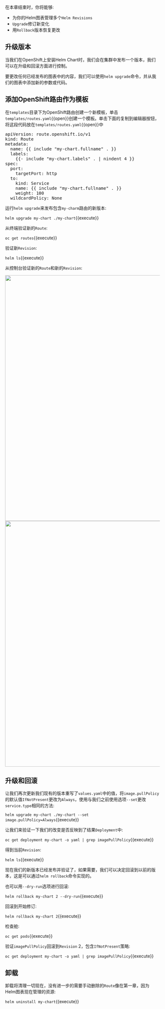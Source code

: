 在本章结束时，你将能够:

* 为你的Helm图表管理多个``Helm Revisions``
* ``Upgrade``修订新变化
* 用``Rollback``版本恢复更改

## 升级版本

当我们在OpenShift上安装Helm Chart时，我们会在集群中发布一个版本，我们可以在升级和回滚方面进行控制。

要更改任何已经发布的图表中的内容，我们可以使用``helm upgrade``命令，并从我们的图表中添加新的参数或代码。

## 添加OpenShift路由作为模板

在``templates``目录下为OpenShift路由创建一个新模板，单击``templates/routes.yaml``{{open}}创建一个模板。单击下面的复制到编辑器按钮，将这段代码放在``templates/routes.yaml``{{open}}中

<pre class="file" data-filename="templates/routes.yaml" data-target="replace">
apiVersion: route.openshift.io/v1
kind: Route
metadata:
  name: {{ include "my-chart.fullname" . }}
  labels:
    {{- include "my-chart.labels" . | nindent 4 }}
spec:
  port:
    targetPort: http
  to:
    kind: Service
    name: {{ include "my-chart.fullname" . }}
    weight: 100
  wildcardPolicy: None
</pre>

运行``helm upgrade``来发布包含``my-charm``路由的新版本:

``helm upgrade my-chart ./my-chart``{{execute}}

从终端验证新的``Route``:

``oc get routes``{{execute}}

验证新``Revision``:

``helm ls``{{execute}}

从控制台验证新的``Route``和新的``Revision``:

<img src="../../assets/ developer.com -on-openshift/helm/my-chart-helm-chart-route.png" width="800" />

<img src="../../assets/ developer.com -on-openshift/helm/my-chart-new- revision.net .png" width="800" />

## 升级和回滚

让我们再次更新我们现有的版本重写了``values.yaml``中的值，将``image.pullPolicy``的默认值``IfNotPresent``更改为``Always``，使用与我们之前使用选项``--set``更改``service.type``相同的方法:

``helm upgrade my-chart ./my-chart --set image.pullPolicy=Always``{{execute}}

让我们来验证一下我们的改变是否反映到了结果``Deployment``中:

``oc get deployment my-chart -o yaml | grep imagePullPolicy``{{execute}}

得到当前``Revision``:

``helm ls``{{execute}}

现在我们的新版本已经发布并验证了，如果需要，我们可以决定回滚到以前的版本，这是可以通过``helm rollback``命令实现的。

也可以用``--dry-run``选项进行回滚:

``helm rollback my-chart 2 --dry-run``{{execute}}

回滚到开始修订:

``helm rollback my-chart 2``{{execute}}

检查舱:

``oc get pods``{{execute}}

验证``imagePullPolicy``回滚到``Revision`` 2，包含``IfNotPresent``策略:

``oc get deployment my-chart -o yaml | grep imagePullPolicy``{{execute}}

## 卸载

卸载将清理一切现在，没有进一步的需要手动删除的``Route``像在第一章，因为Helm图表现在管理的资源:

``helm uninstall my-chart``{{execute}}